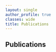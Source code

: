 ```yaml
---
layout: single
author_profile: true
classes: wide
title: Publications
---
```


## Publications

<script src="https://bibbase.org/show?bib=kevinsbello.github.io/bello.bib&css=kevinsbello.github.io/assets/css/bibBaseAll.css&jsonp=1"></script>

<!-- {::options auto_ids="false" /} -->

